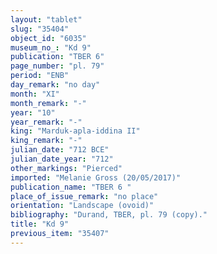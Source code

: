 ```yaml
---
layout: "tablet"
slug: "35404"
object_id: "6035"
museum_no_: "Kd 9"
publication: "TBER 6"
page_number: "pl. 79"
period: "ENB"
day_remark: "no day"
month: "XI"
month_remark: "-"
year: "10"
year_remark: "-"
king: "Marduk-apla-iddina II"
king_remark: "-"
julian_date: "712 BCE"
julian_date_year: "712"
other_markings: "Pierced"
imported: "Melanie Gross (20/05/2017)"
publication_name: "TBER 6 "
place_of_issue_remark: "no place"
orientation: "Landscape (ovoid)"
bibliography: "Durand, TBER, pl. 79 (copy)."
title: "Kd 9"
previous_item: "35407"
---
```

